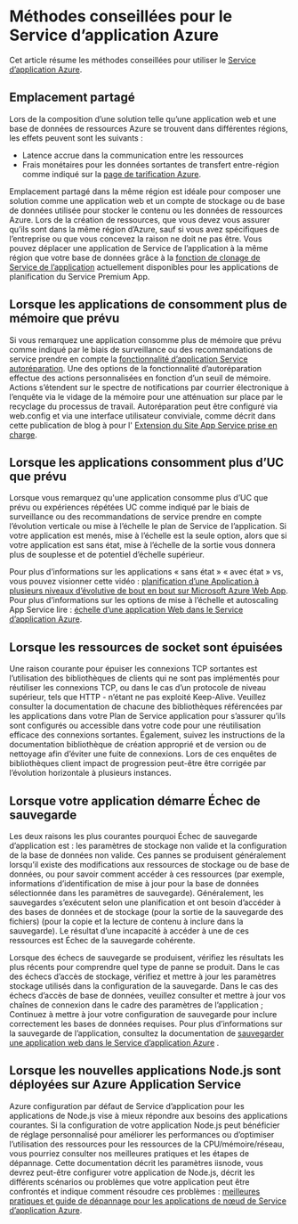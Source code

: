 <properties
    pageTitle="Méthodes conseillées pour le Service d’application Azure"
    description="Découvrez les meilleures pratiques et dépannage pour le Service d’application Azure."
    services="app-service"
    documentationCenter=""
    authors="dariagrigoriu"
    manager="wpickett"
    editor="mollybos"/>

<tags
    ms.service="app-service"
    ms.workload="na"
    ms.tgt_pltfrm="na"
    ms.devlang="na"
    ms.topic="article"
    ms.date="06/30/2016"
    ms.author="dariagrigoriu"/>
    
# <a name="best-practices-for-azure-app-service"></a>Méthodes conseillées pour le Service d’application Azure

Cet article résume les méthodes conseillées pour utiliser le [Service d’application Azure](http://go.microsoft.com/fwlink/?LinkId=529714). 

## <a name="colocation"></a>Emplacement partagé
Lors de la composition d’une solution telle qu’une application web et une base de données de ressources Azure se trouvent dans différentes régions, les effets peuvent sont les suivants :

*  Latence accrue dans la communication entre les ressources
*  Frais monétaires pour les données sortantes de transfert entre-région comme indiqué sur la [page de tarification Azure](https://azure.microsoft.com/pricing/details/data-transfers).

Emplacement partagé dans la même région est idéale pour composer une solution comme une application web et un compte de stockage ou de base de données utilisée pour stocker le contenu ou les données de ressources Azure. Lors de la création de ressources, que vous devez vous assurer qu’ils sont dans la même région d’Azure, sauf si vous avez spécifiques de l’entreprise ou que vous concevez la raison ne doit ne pas être. Vous pouvez déplacer une application de Service de l’application à la même région que votre base de données grâce à la [fonction de clonage de Service de l’application](app-service-web-app-cloning-portal.md) actuellement disponibles pour les applications de planification du Service Premium App.   

## <a name="memoryresources"></a>Lorsque les applications de consomment plus de mémoire que prévu
Si vous remarquez une application consomme plus de mémoire que prévu comme indiqué par le biais de surveillance ou des recommandations de service prendre en compte la [fonctionnalité d’application Service autoréparation](https://azure.microsoft.com/blog/auto-healing-windows-azure-web-sites). Une des options de la fonctionnalité d’autoréparation effectue des actions personnalisées en fonction d’un seuil de mémoire. Actions s’étendent sur le spectre de notifications par courrier électronique à l’enquête via le vidage de la mémoire pour une atténuation sur place par le recyclage du processus de travail. Autoréparation peut être configuré via web.config et via une interface utilisateur conviviale, comme décrit dans cette publication de blog à pour l' [Extension du Site App Service prise en charge](https://azure.microsoft.com/blog/additional-updates-to-support-site-extension-for-azure-app-service-web-apps).   

## <a name="CPUresources"></a>Lorsque les applications consomment plus d’UC que prévu
Lorsque vous remarquez qu'une application consomme plus d’UC que prévu ou expériences répétées UC comme indiqué par le biais de surveillance ou des recommandations de service prendre en compte l’évolution verticale ou mise à l’échelle le plan de Service de l’application. Si votre application est menés, mise à l’échelle est la seule option, alors que si votre application est sans état, mise à l’échelle de la sortie vous donnera plus de souplesse et de potentiel d’échelle supérieur. 

Pour plus d’informations sur les applications « sans état » « avec état » vs, vous pouvez visionner cette vidéo : [planification d’une Application à plusieurs niveaux d’évolutive de bout en bout sur Microsoft Azure Web App](https://channel9.msdn.com/Events/TechEd/NorthAmerica/2014/DEV-B414#fbid=?hashlink=fbid). Pour plus d’informations sur les options de mise à l’échelle et autoscaling App Service lire : [échelle d’une application Web dans le Service d’application Azure](web-sites-scale.md).  

## <a name="socketresources"></a>Lorsque les ressources de socket sont épuisées
Une raison courante pour épuiser les connexions TCP sortantes est l’utilisation des bibliothèques de clients qui ne sont pas implémentés pour réutiliser les connexions TCP, ou dans le cas d’un protocole de niveau supérieur, tels que HTTP - n’étant ne pas exploité Keep-Alive. Veuillez consulter la documentation de chacune des bibliothèques référencées par les applications dans votre Plan de Service application pour s’assurer qu’ils sont configurés ou accessible dans votre code pour une réutilisation efficace des connexions sortantes. Également, suivez les instructions de la documentation bibliothèque de création approprié et de version ou de nettoyage afin d’éviter une fuite de connexions. Lors de ces enquêtes de bibliothèques client impact de progression peut-être être corrigée par l’évolution horizontale à plusieurs instances.  

## <a name="appbackup"></a>Lorsque votre application démarre Échec de sauvegarde
Les deux raisons les plus courantes pourquoi Échec de sauvegarde d’application est : les paramètres de stockage non valide et la configuration de la base de données non valide. Ces pannes se produisent généralement lorsqu’il existe des modifications aux ressources de stockage ou de base de données, ou pour savoir comment accéder à ces ressources (par exemple, informations d’identification de mise à jour pour la base de données sélectionnée dans les paramètres de sauvegarde). Généralement, les sauvegardes s’exécutent selon une planification et ont besoin d’accéder à des bases de données et de stockage (pour la sortie de la sauvegarde des fichiers) (pour la copie et la lecture de contenu à inclure dans la sauvegarde). Le résultat d’une incapacité à accéder à une de ces ressources est Échec de la sauvegarde cohérente. 

Lorsque des échecs de sauvegarde se produisent, vérifiez les résultats les plus récents pour comprendre quel type de panne se produit. Dans le cas des échecs d’accès de stockage, vérifiez et mettre à jour les paramètres stockage utilisés dans la configuration de la sauvegarde. Dans le cas des échecs d’accès de base de données, veuillez consulter et mettre à jour vos chaînes de connexion dans le cadre des paramètres de l’application ; Continuez à mettre à jour votre configuration de sauvegarde pour inclure correctement les bases de données requises. Pour plus d’informations sur la sauvegarde de l’application, consultez la documentation de [sauvegarder une application web dans le Service d’application Azure](web-sites-backup.md) .

## <a name="nodejs"></a>Lorsque les nouvelles applications Node.js sont déployées sur Azure Application Service
Azure configuration par défaut de Service d’application pour les applications de Node.js vise à mieux répondre aux besoins des applications courantes. Si la configuration de votre application Node.js peut bénéficier de réglage personnalisé pour améliorer les performances ou d’optimiser l’utilisation des ressources pour les ressources de la CPU/mémoire/réseau, vous pourriez consulter nos meilleures pratiques et les étapes de dépannage. Cette documentation décrit les paramètres iisnode, vous devrez peut-être configurer votre application de Node.js, décrit les différents scénarios ou problèmes que votre application peut être confrontés et indique comment résoudre ces problèmes : [meilleures pratiques et guide de dépannage pour les applications de nœud de Service d’application Azure](app-service-web-nodejs-best-practices-and-troubleshoot-guide.md).   


